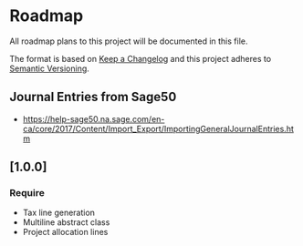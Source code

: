 # Roadmap
All roadmap plans to this project will be documented in this file.

The format is based on [Keep a Changelog](http://keepachangelog.com/en/1.0.0/)
and this project adheres to [Semantic Versioning](http://semver.org/spec/v2.0.0.html).

## Journal Entries from Sage50
- https://help-sage50.na.sage.com/en-ca/core/2017/Content/Import_Export/ImportingGeneralJournalEntries.htm

## [1.0.0]
### Require
- Tax line generation
- Multiline abstract class 
- Project allocation lines